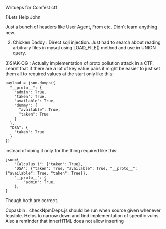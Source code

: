 Writueps for Comfest ctf

1)Lets Help John

 Just a bunch of headers like User Agent, From etc. Didn't learn anything new.

2) Chicken Daddy : Direct sqli injection. Just had to search about reading arbitrary files in mysql using LOAD_FILE() method and use in UNION query.

3)SIAK-OG : Actually implementation of proto pollution attack in a CTF. Learnt that if there are a lot of key value pairs it might be easier to just set them all to required 
values at the start only like this:

```
payload = json.dumps({
  "__proto__": {
    "admin": True,
    "taken": True,
    "available": True,
    "dummy": {
      "available": True,
      "taken": True
    }
  },
  "DSA": {
    "taken": True
  }
})
```
instead of doing it only for the thing required like this:
```
json={
    "Calculus 1": {"taken": True},
    "DSA": {"taken": True, "available": True, "__proto__": {"available": True, "taken": True}},
    "__proto__": {
        "admin": True,
    },
}
```
Though both are correct.

Copasbin :  checkNpmDeps.js should be run when source given whenever feasible. Helps to narrow down and find implementation of specific vulns.
Also a reminder that innerHTML does not allow inserting <script> tags specifically for XSS. Basically just use <img for XSS even normally.
https://discord.com/channels/1100842688250654732/1100842689148244143/1282364982733836308